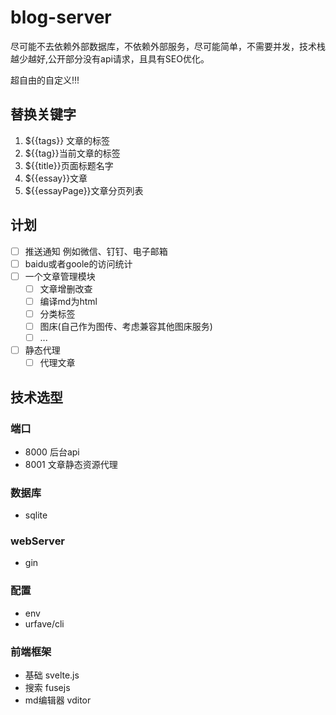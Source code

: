 # blog-server

尽可能不去依赖外部数据库，不依赖外部服务，尽可能简单，不需要并发，技术栈越少越好,公开部分没有api请求，且具有SEO优化。

超自由的自定义!!!

## 替换关键字

1. ${{tags}} 文章的标签
2. ${{tag}}当前文章的标签
3. ${{title}}页面标题名字
4. ${{essay}}文章
5. ${{essayPage}}文章分页列表

## 计划

- [ ] 推送通知 例如微信、钉钉、电子邮箱
- [ ] baidu或者goole的访问统计
- [ ] 一个文章管理模块
  - [ ] 文章增删改查
  - [ ] 编译md为html
  - [ ] 分类标签
  - [ ] 图床(自己作为图传、考虑兼容其他图床服务)
  - [ ] ...
- [ ] 静态代理
  - [ ] 代理文章

## 技术选型

### 端口

* 8000 后台api
* 8001 文章静态资源代理

### 数据库

* sqlite

### webServer

- gin

### 配置

- env
- urfave/cli

### 前端框架

- 基础 svelte.js
- 搜索 fusejs
- md编辑器 vditor
